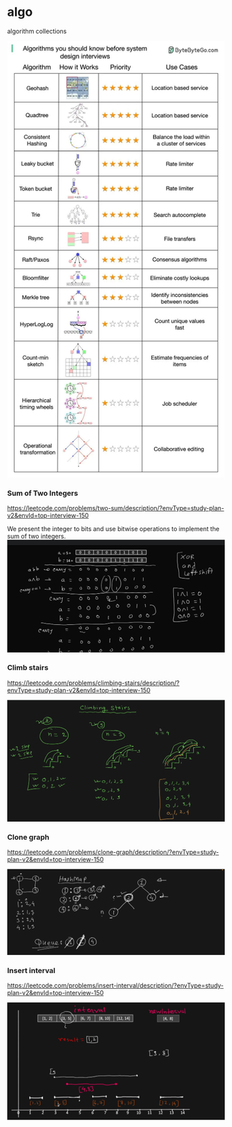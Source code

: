 # algo

algorithm collections

![common algorithms](docs/algo-system-design-interview.webp)

### Sum of Two Integers
https://leetcode.com/problems/two-sum/description/?envType=study-plan-v2&envId=top-interview-150

We present the integer to bits and use bitwise operations to implement the sum of two integers.
![Sum of 2 Int](docs/sum_of_2_int.png)

### Climb stairs
https://leetcode.com/problems/climbing-stairs/description/?envType=study-plan-v2&envId=top-interview-150

![Climb stair](docs/climbStair.png)

### Clone graph
https://leetcode.com/problems/clone-graph/description/?envType=study-plan-v2&envId=top-interview-150

![clone  graph](docs/cloneGraph.png)


### Insert interval
https://leetcode.com/problems/insert-interval/description/?envType=study-plan-v2&envId=top-interview-150

![insert interval](docs/insertInterval.png)
